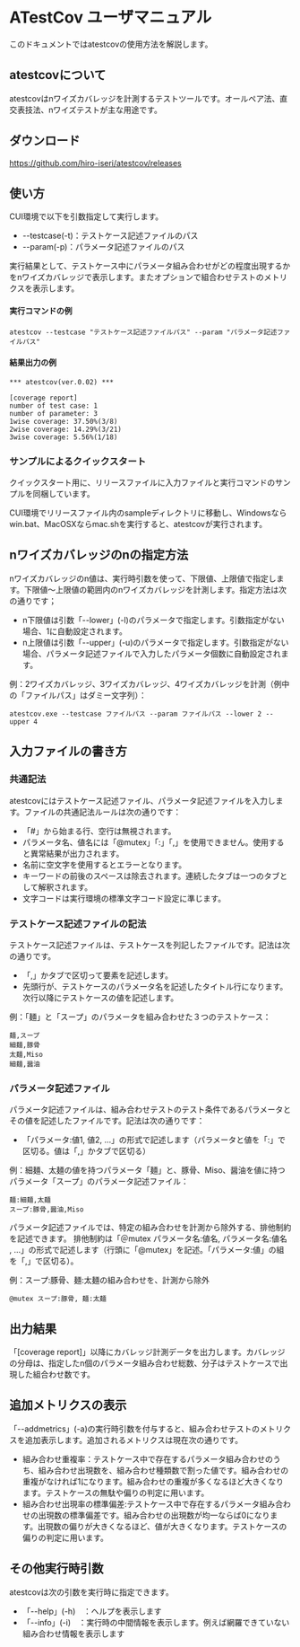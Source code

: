 # ATestCov ユーザマニュアル

このドキュメントではatestcovの使用方法を解説します。

## atestcovについて

atestcovはnワイズカバレッジを計測するテストツールです。オールペア法、直交表技法、nワイズテストが主な用途です。

## ダウンロード

https://github.com/hiro-iseri/atestcov/releases

## 使い方

CUI環境で以下を引数指定して実行します。

* --testcase(-t)：テストケース記述ファイルのパス
* --param(-p)：パラメータ記述ファイルのパス

実行結果として、テストケース中にパラメータ組み合わせがどの程度出現するかをnワイズカバレッジで表示します。またオプションで組合わせテストのメトリクスを表示します。

#### 実行コマンドの例

```
atestcov --testcase "テストケース記述ファイルパス" --param "パラメータ記述ファイルパス"
```

#### 結果出力の例

```
*** atestcov(ver.0.02) ***

[coverage report]
number of test case: 1
number of parameter: 3
1wise coverage: 37.50%(3/8)
2wise coverage: 14.29%(3/21)
3wise coverage: 5.56%(1/18)
```

### サンプルによるクイックスタート

クイックスタート用に、リリースファイルに入力ファイルと実行コマンドのサンプルを同梱しています。

CUI環境でリリースファイル内のsampleディレクトリに移動し、Windowsならwin.bat、MacOSXならmac.shを実行すると、atestcovが実行されます。

## nワイズカバレッジのnの指定方法

nワイズカバレッジのn値は、実行時引数を使って、下限値、上限値で指定します。下限値～上限値の範囲内のnワイズカバレッジを計測します。指定方法は次の通りです；

* n下限値は引数「--lower」(-l)のパラメータで指定します。引数指定がない場合、1に自動設定されます。
* n上限値は引数「--upper」(-u)のパラメータで指定します。引数指定がない場合、パラメータ記述ファイルで入力したパラメータ個数に自動設定されます。

例：2ワイズカバレッジ、3ワイズカバレッジ、4ワイズカバレッジを計測（例中の「ファイルパス」はダミー文字列）：

```
atestcov.exe --testcase ファイルパス --param ファイルパス --lower 2 --upper 4
```

## 入力ファイルの書き方

### 共通記法

atestcovにはテストケース記述ファイル、パラメータ記述ファイルを入力します。ファイルの共通記法ルールは次の通りです：

* 「#」から始まる行、空行は無視されます。
* パラメータ名、値名には「@mutex」「:」「,」を使用できません。使用すると異常結果が出力されます。
* 名前に空文字を使用するとエラーとなります。
* キーワードの前後のスペースは除去されます。連続したタブは一つのタブとして解釈されます。
* 文字コードは実行環境の標準文字コード設定に準じます。

### テストケース記述ファイルの記法

テストケース記述ファイルは、テストケースを列記したファイルです。記法は次の通りです。

* 「,」かタブで区切って要素を記述します。
* 先頭行が、テストケースのパラメータ名を記述したタイトル行になります。次行以降にテストケースの値を記述します。

例：「麺」と「スープ」のパラメータを組み合わせた３つのテストケース：

```
麺,スープ
細麺,豚骨
太麺,Miso
細麺,醤油
```

### パラメータ記述ファイル

パラメータ記述ファイルは、組み合わせテストのテスト条件であるパラメータとその値を記述したファイルです。記法は次の通りです：

* 「パラメータ:値1, 値2, ...」の形式で記述します（パラメータと値を「:」で区切る。値は「,」かタブで区切る）

例：細麺、太麺の値を持つパラメータ「麺」と、豚骨、Miso、醤油を値に持つパラメータ「スープ」のパラメータ記述ファイル：

```
麺:細麺,太麺
スープ:豚骨,醤油,Miso
```

パラメータ記述ファイルでは、特定の組み合わせを計測から除外する、排他制約を記述できます。
排他制約は「＠mutex パラメータ名:値名, パラメータ名:値名 , ...」の形式で記述します（行頭に「@mutex」を記述。「パラメータ:値」の組を「,」で区切る）。

例：スープ:豚骨、麺:太麺の組み合わせを、計測から除外

```
@mutex スープ:豚骨, 麺:太麺
```

## 出力結果

「[coverage report]」以降にカバレッジ計測データを出力します。カバレッジの分母は、指定したn個のパラメータ組み合わせ総数、分子はテストケースで出現した組合わせ数です。

## 追加メトリクスの表示

「--addmetrics」(-a)の実行時引数を付与すると、組み合わせテストのメトリクスを追加表示します。追加されるメトリクスは現在次の通りです。

- 組み合わせ重複率：テストケース中で存在するパラメータ組み合わせのうち、組み合わせ出現数を、組み合わせ種類数で割った値です。組み合わせの重複がなければ1になります。組み合わせの重複が多くなるほど大きくなります。テストケースの無駄や偏りの判定に用います。
- 組み合わせ出現率の標準偏差:テストケース中で存在するパラメータ組み合わせの出現数の標準偏差です。組み合わせの出現数が均一ならば0になります。出現数の偏りが大きくなるほど、値が大きくなります。テストケースの偏りの判定に用います。

## その他実行時引数

atestcovは次の引数を実行時に指定できます。

* 「--help」(-h)　：ヘルプを表示します
* 「--info」(-i)　：実行時の中間情報を表示します。例えば網羅できていない組み合わせ情報を表示します

